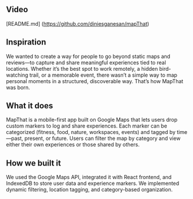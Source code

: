 ## Video
[README.md] (https://github.com/diniesganesan/mapThat)

## Inspiration
We wanted to create a way for people to go beyond static maps and reviews—to capture and share meaningful experiences tied to real locations. Whether it’s the best spot to work remotely, a hidden bird-watching trail, or a memorable event, there wasn’t a simple way to map personal moments in a structured, discoverable way. That’s how MapThat was born.

## What it does
MapThat is a mobile-first app built on Google Maps that lets users drop custom markers to log and share experiences. Each marker can be categorized (fitness, food, nature, workspaces, events) and tagged by time—past, present, or future. Users can filter the map by category and view either their own experiences or those shared by others.

## How we built it
We used the Google Maps API, integrated it with React frontend, and IndexedDB to store user data and experience markers. We implemented dynamic filtering, location tagging, and category-based organization.
